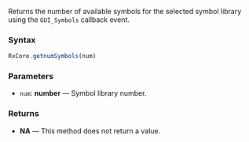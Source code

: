 Returns the number of available symbols for the selected symbol library using the `GUI_Symbols` callback event.

### Syntax

```typescript
RxCore.getnumSymbols(num)
```

### Parameters

- `num`: **number** — Symbol library number.

### Returns

- **NA** — This method does not return a value.